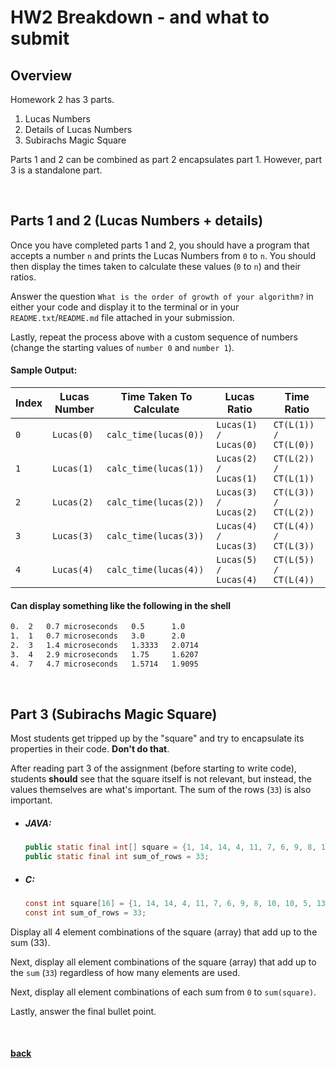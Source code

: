 # HW2 Breakdown - and what to submit

## Overview
Homework 2 has 3 parts. 
1. Lucas Numbers
2. Details of Lucas Numbers
3. Subirachs Magic Square

Parts 1 and 2 can be combined as part 2 encapsulates part 1. However, part 3 is a standalone part.

<br>

## Parts 1 and 2 (Lucas Numbers + details)

Once you have completed parts 1 and 2, you should have a program that accepts a number `n` and prints the Lucas Numbers from `0` to `n`. You should then display the 
times taken to calculate these values (`0` to `n`) and their ratios.

Answer the question `What is the order of growth of your algorithm?` in either your code and display it to the terminal or in your `README.txt`/`README.md` file attached in 
your submission.

Lastly, repeat the process above with a custom sequence of numbers (change the starting values of `number 0` and `number 1`).

#### Sample Output:
|Index|Lucas Number|Time Taken To Calculate|Lucas Ratio          |Time Ratio|
|-----|------------|-----------------------|---------------------|----------|
|`0`  |`Lucas(0)`  |`calc_time(lucas(0))`  |`Lucas(1) / Lucas(0)`|`CT(L(1)) / CT(L(0))`|
|`1`  |`Lucas(1)`  |`calc_time(lucas(1))`  |`Lucas(2) / Lucas(1)`|`CT(L(2)) / CT(L(1))`|
|`2`  |`Lucas(2)`  |`calc_time(lucas(2))`  |`Lucas(3) / Lucas(2)`|`CT(L(3)) / CT(L(2))`|
|`3`  |`Lucas(3)`  |`calc_time(lucas(3))`  |`Lucas(4) / Lucas(3)`|`CT(L(4)) / CT(L(3))`|
|`4`  |`Lucas(4)`  |`calc_time(lucas(4))`  |`Lucas(5) / Lucas(4)`|`CT(L(5)) / CT(L(4))`|

#### Can display something like the following in the shell
```bash
0.  2   0.7 microseconds   0.5      1.0
1.  1   0.7 microseconds   3.0      2.0
2.  3   1.4 microseconds   1.3333   2.0714
3.  4   2.9 microseconds   1.75     1.6207
4.  7   4.7 microseconds   1.5714   1.9095
```


<br>

## Part 3 (Subirachs Magic Square)

Most students get tripped up by the "square" and try to encapsulate its properties in their code. **Don't do that**.

After reading part 3 of the assignment (before starting to write code), students **should** see that the square itself is not relevant, but instead, the values themselves are 
what's important. The sum of the rows (`33`) is also important.

* ##### JAVA:
    ```java
    public static final int[] square = {1, 14, 14, 4, 11, 7, 6, 9, 8, 10, 10, 5, 13, 2, 3, 15};
    public static final int sum_of_rows = 33;
    ```
* ##### C:
    ```c
    const int square[16] = {1, 14, 14, 4, 11, 7, 6, 9, 8, 10, 10, 5, 13, 2, 3, 15};
    const int sum_of_rows = 33;
    ```

Display all 4 element combinations of the square (array) that add up to the sum (33).

Next, display all element combinations of the square (array) that add up to the `sum` (`33`) regardless of how many elements are used.

Next, display all element combinations of each sum from `0` to `sum(square)`.

Lastly, answer the final bullet point.

<br>

#### [back](./)
